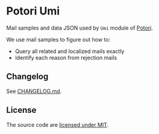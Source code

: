 # Potori Umi
Mail samples and data JSON used by `Umi` module of [Potori](https://github.com/lucka-me/potori).

We use mail samples to figure out how to:
- Query all related and localized mails exactly
- Identify each reason from rejection mails

## Changelog
See [CHANGELOG.md](./CHANGELOG.md).

## License
The source code are [licensed under MIT](./LICENSE).